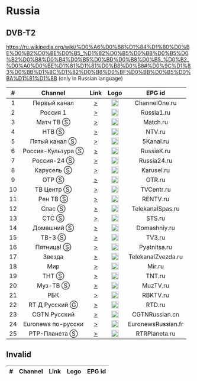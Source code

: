<h1>Russia</h1>

<h2>DVB-T2</h2>

https://ru.wikipedia.org/wiki/%D0%A6%D0%B8%D1%84%D1%80%D0%BE%D0%B2%D0%BE%D0%B5_%D1%82%D0%B5%D0%BB%D0%B5%D0%B2%D0%B8%D0%B4%D0%B5%D0%BD%D0%B8%D0%B5_%D0%B2_%D0%A0%D0%BE%D1%81%D1%81%D0%B8%D0%B8#%D0%9C%D1%83%D0%BB%D1%8C%D1%82%D0%B8%D0%BF%D0%BB%D0%B5%D0%BA%D1%81%D1%8B (only in Russian language)

|  # |      Channel       | Link  | Logo | EPG id |
|:--:|:------------------:|:-----:|:----:|:------:|
|  1 |   Первый канал   | [>](https://edge1.1internet.tv/dash-live2/streams/1tv-dvr/1tvdash.mpd) | <img height="20" src="https://i.imgur.com/1IqCGe9.png"/> | ChannelOne.ru |
|  2 |     Россия 1     | [>](https://player.smotrim.ru/iframe/stream/live_id/2961) | <img height="20" src="https://i.imgur.com/WI6hKez.png"/> | Russia1.ru |
|  3 |     Матч ТВ Ⓢ      | [>](https://streaming.televizor-24-tochka.ru/live/6.m3u8) | <img height="20" src="https://i.imgur.com/kFdooR4.png"/> | Match.ru |
|  4 |       НТВ Ⓢ        | [>](http://ott-cdn.ucom.am/s17/index.m3u8) | <img height="20" src="https://i.imgur.com/DtQX5P2.png"/> | NTV.ru |
|  5 |   Пятый канал Ⓢ    | [>](https://streaming.televizor-24-tochka.ru/live/8.m3u8) | <img height="20" src="https://i.imgur.com/u8Q69D9.png"/> | 5Kanal.ru |
|  6 | Россия-Культура Ⓢ  | [>](https://player.smotrim.ru/iframe/stream/live_id/19201) | <img height="20" src="https://i.imgur.com/S12gaLc.png"/> | RussiaK.ru |
|  7 |    Россия-24 Ⓢ     | [>](https://player.smotrim.ru/iframe/stream/live_id/21) | <img height="20" src="https://i.imgur.com/tpqsFzm.png"/> | Russia24.ru |
|  8 |     Карусель Ⓢ     | [>](https://streaming102.interskytech.com/live/232.m3u8) | <img height="20" src="https://i.imgur.com/4fFMlVq.png"/> | Karusel.ru |
|  9 |       ОТР Ⓢ        | [>](https://streaming.televizor-24-tochka.ru/live/12.m3u8) | <img height="20" src="https://i.imgur.com/QyZvT3e.png"/> | OTR.ru |
| 10 |     ТВ Центр Ⓢ     | [>](http://ott-cdn.ucom.am/s54/index.m3u8) | <img height="20" src="https://i.imgur.com/ZP0D6Rd.png"/> | TVCentr.ru |
| 11 |      Рен ТВ Ⓢ      | [>](https://streaming.televizor-24-tochka.ru/live/14.m3u8) | <img height="20" src="https://i.imgur.com/18TAzYV.png"/> | RENTV.ru |
| 12 |       Спас Ⓢ       | [>](https://spas.mediacdn.ru/cdn/spas/playlist.m3u8) | <img height="20" src="https://i.imgur.com/A6Cqsom.jpeg"/> | TelekanalSpas.ru |
| 13 |       СТС Ⓢ        | [>](http://ott-cdn.ucom.am/s52/04.m3u8) | <img height="20" src="https://i.imgur.com/y9bpqUD.png"/> | STS.ru |
| 14 |     Домашний Ⓢ     | [>](http://ott-cdn.ucom.am/s88/index.m3u8) | <img height="20" src="https://i.imgur.com/e8wlMIt.png"/> | Domashniy.ru |
| 15 |       ТВ-3 Ⓢ       | [>](https://streaming.televizor-24-tochka.ru/live/18.m3u8) | <img height="20" src="https://upload.wikimedia.org/wikipedia/commons/thumb/9/9e/%D0%A2V3_logo_2023.svg/556px-%D0%A2V3_logo_2023.svg.png"/> | TV3.ru |
| 16 |     Пятница! Ⓢ     | [>](https://streaming.televizor-24-tochka.ru/live/19.m3u8) | <img height="20" src="https://i.imgur.com/rS11zVB.png"/> | Pyatnitsa.ru |
| 17 |      Звезда      | [>](https://tvchannelstream1.tvzvezda.ru/cdn/tvzvezda/playlist.m3u8) | <img height="20" src="https://i.imgur.com/c0L0ncA.png"/> | TelekanalZvezda.ru |
| 18 |        Мир         | [>](http://hls.mirtv.cdnvideo.ru/mirtv-parampublish/mirtv_2500/playlist.m3u8) | <img height="20" src="https://i.imgur.com/L2slsbG.png"/> | Mir.ru |
| 19 |       ТНТ Ⓢ        | [>](http://ott-cdn.ucom.am/s19/index.m3u8) | <img height="20" src="https://i.imgur.com/1WqIPOB.png"/> | TNT.ru |
| 20 |      Муз-ТВ Ⓢ      | [>](https://streaming102.interskytech.com/live/618.m3u8) | <img height="20" src="https://i.imgur.com/Ml3qqOF.png"/> | MuzTV.ru |
| 21 |        РБК         | [>](http://92.50.128.180/utv/1358/index.m3u8) | <img height="20" src="https://i.imgur.com/P2Qii5B.png"/> | RBKTV.ru |
| 22 |     RT Д Русский Ⓖ   | [>](https://hls.rt.com/hls/rtdru.m3u8) | <img height="20" src="https://i.imgur.com/v5fpEBo.png"/> | RTD.ru |
| 23 |    CGTN Pусский    | [>](https://news.cgtn.com/resource/live/russian/cgtn-r.m3u8) | <img height="20" src="https://i.imgur.com/fMsJYzl.png"/> | CGTNRussian.cn |
| 24 | Euronews по-русски | [>](https://euronews.alteox.app/hls/ru_stream.m3u8) | <img height="20" src="https://i.imgur.com/8MsbPCU.png"/> | EuronewsRussian.fr |
| 25 | РТР-Планета Ⓢ | [>](https://player.smotrim.ru/iframe/stream/live_id/63251) | <img height="20" src="https://upload.wikimedia.org/wikipedia/commons/8/85/RTR_Planeta_Europe.png"/> | RTRPlaneta.ru |

<h2>Invalid</h2>

| #   | Channel        | Link  | Logo | EPG id |
|:---:|:--------------:|:-----:|:----:|:------:|
